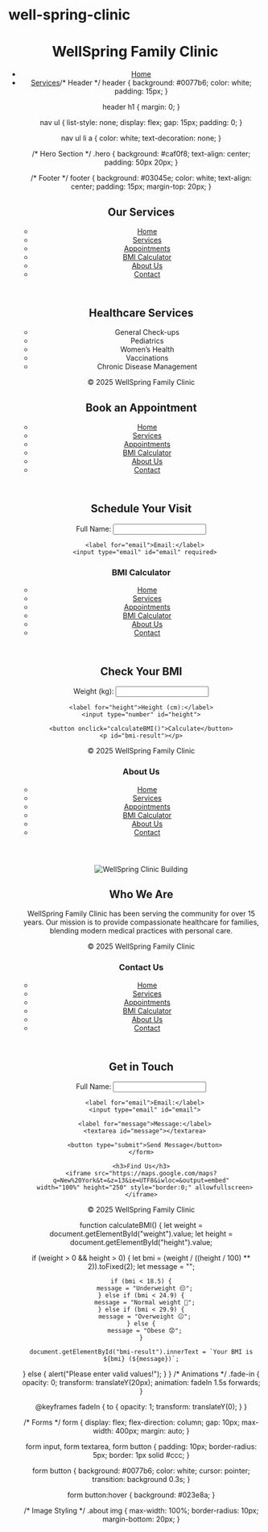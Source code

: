 # well-spring-clinic
<!DOCTYPE html>
<html lang="en">
<head>
  <meta charset="UTF-8">
  <meta name="viewport" content="width=device-width, initial-scale=1.0">
  <title>WellSpring Family Clinic</title>
  <link rel="stylesheet" href="style.css">
</head>
<body>
  <!-- Header Section -->
  <header>
    <h1>WellSpring Family Clinic</h1>
    <nav>
      <ul>
        <li><a href="index.html">Home</a></li>
        <li><a href="services.html">Services</a
/* General Styles */
body {
  font-family: Arial, sans-serif;
  margin: 0;
  padding: 0;
  line-height: 1.6;
}

/* Header */
header {
  background: #0077b6;
  color: white;
  padding: 15px;
}

header h1 {
  margin: 0;
}

nav ul {
  list-style: none;
  display: flex;
  gap: 15px;
  padding: 0;
}

nav ul li a {
  color: white;
  text-decoration: none;
}

/* Hero Section */
.hero {
  background: #caf0f8;
  text-align: center;
  padding: 50px 20px;
}

/* Footer */
footer {
  background: #03045e;
  color: white;
  text-align: center;
  padding: 15px;
  margin-top: 20px;
}
<!DOCTYPE html>
<html lang="en">
<head>
  <meta charset="UTF-8">
  <meta name="viewport" content="width=device-width, initial-scale=1.0">
  <title>Services - WellSpring Clinic</title>
  <link rel="stylesheet" href="style.css">
</head>
<body>
  <header>
    <h1>Our Services</h1>
    <nav>
      <ul>
        <li><a href="index.html">Home</a></li>
        <li><a href="services.html">Services</a></li>
        <li><a href="appointment.html">Appointments</a></li>
        <li><a href="bmi.html">BMI Calculator</a></li>
        <li><a href="about.html">About Us</a></li>
        <li><a href="contact.html">Contact</a></li>
      </ul>
    </nav>
  </header>

  <section>
    <h2>Healthcare Services</h2>
    <ul>
      <li>General Check-ups</li>
      <li>Pediatrics</li>
      <li>Women’s Health</li>
      <li>Vaccinations</li>
      <li>Chronic Disease Management</li>
    </ul>
  </section>

  <footer>
    <p>&copy; 2025 WellSpring Family Clinic</p>
  </footer>
</body>
</html>
<!DOCTYPE html>
<html lang="en">
<head>
  <meta charset="UTF-8">
  <meta name="viewport" content="width=device-width, initial-scale=1.0">
  <title>Book Appointment - WellSpring Clinic</title>
  <link rel="stylesheet" href="style.css">
</head>
<body>
  <header>
    <h1>Book an Appointment</h1>
    <nav>
      <ul>
        <li><a href="index.html">Home</a></li>
        <li><a href="services.html">Services</a></li>
        <li><a href="appointment.html">Appointments</a></li>
        <li><a href="bmi.html">BMI Calculator</a></li>
        <li><a href="about.html">About Us</a></li>
        <li><a href="contact.html">Contact</a></li>
      </ul>
    </nav>
  </header>

  <section class="form-section">
    <h2>Schedule Your Visit</h2>
    <form>
      <label for="name">Full Name:</label>
      <input type="text" id="name" required>

      <label for="email">Email:</label>
      <input type="email" id="email" required>
<!DOCTYPE html>
<html lang="en">
<head>
  <meta charset="UTF-8">
  <meta name="viewport" content="width=device-width, initial-scale=1.0">
  <title>BMI Calculator - WellSpring Clinic</title>
  <link rel="stylesheet" href="style.css">
  <script src="script.js" defer></script>
</head>
<body>
  <header>
    <h1>BMI Calculator</h1>
    <nav>
      <ul>
        <li><a href="index.html">Home</a></li>
        <li><a href="services.html">Services</a></li>
        <li><a href="appointment.html">Appointments</a></li>
        <li><a href="bmi.html">BMI Calculator</a></li>
        <li><a href="about.html">About Us</a></li>
        <li><a href="contact.html">Contact</a></li>
      </ul>
    </nav>
  </header>

  <section class="form-section fade-in">
    <h2>Check Your BMI</h2>
    <label for="weight">Weight (kg):</label>
    <input type="number" id="weight">

    <label for="height">Height (cm):</label>
    <input type="number" id="height">

    <button onclick="calculateBMI()">Calculate</button>
    <p id="bmi-result"></p>
  </section>

  <footer>
    <p>&copy; 2025 WellSpring Family Clinic</p>
  </footer>
</body>
</html>
<!DOCTYPE html>
<html lang="en">
<head>
  <meta charset="UTF-8">
  <meta name="viewport" content="width=device-width, initial-scale=1.0">
  <title>About Us - WellSpring Clinic</title>
  <link rel="stylesheet" href="style.css">
</head>
<body>
  <header>
    <h1>About Us</h1>
    <nav>
      <ul>
        <li><a href="index.html">Home</a></li>
        <li><a href="services.html">Services</a></li>
        <li><a href="appointment.html">Appointments</a></li>
        <li><a href="bmi.html">BMI Calculator</a></li>
        <li><a href="about.html">About Us</a></li>
        <li><a href="contact.html">Contact</a></li>
      </ul>
    </nav>
  </header>

  <section class="about fade-in">
    <img src="images/clinic.jpg" alt="WellSpring Clinic Building">
    <h2>Who We Are</h2>
    <p>
      WellSpring Family Clinic has been serving the community for over 15 years.
      Our mission is to provide compassionate healthcare for families, blending
      modern medical practices with personal care. 
    </p>
  </section>

  <footer>
    <p>&copy; 2025 WellSpring Family Clinic</p>
  </footer>
</body>
</html>
<!DOCTYPE html>
<html lang="en">
<head>
  <meta charset="UTF-8">
  <meta name="viewport" content="width=device-width, initial-scale=1.0">
  <title>Contact - WellSpring Clinic</title>
  <link rel="stylesheet" href="style.css">
</head>
<body>
  <header>
    <h1>Contact Us</h1>
    <nav>
      <ul>
        <li><a href="index.html">Home</a></li>
        <li><a href="services.html">Services</a></li>
        <li><a href="appointment.html">Appointments</a></li>
        <li><a href="bmi.html">BMI Calculator</a></li>
        <li><a href="about.html">About Us</a></li>
        <li><a href="contact.html">Contact</a></li>
      </ul>
    </nav>
  </header>

  <section class="form-section">
    <h2>Get in Touch</h2>
    <form>
      <label for="name">Full Name:</label>
      <input type="text" id="name">

      <label for="email">Email:</label>
      <input type="email" id="email">

      <label for="message">Message:</label>
      <textarea id="message"></textarea>

      <button type="submit">Send Message</button>
    </form>

    <h3>Find Us</h3>
    <iframe src="https://maps.google.com/maps?q=New%20York&t=&z=13&ie=UTF8&iwloc=&output=embed"
      width="100%" height="250" style="border:0;" allowfullscreen></iframe>
  </section>

  <footer>
    <p>&copy; 2025 WellSpring Family Clinic</p>
  </footer>
</body>
</html>
function calculateBMI() {
  let weight = document.getElementById("weight").value;
  let height = document.getElementById("height").value;

  if (weight > 0 && height > 0) {
    let bmi = (weight / ((height / 100) ** 2)).toFixed(2);
    let message = "";

    if (bmi < 18.5) {
      message = "Underweight 😔";
    } else if (bmi < 24.9) {
      message = "Normal weight 🙂";
    } else if (bmi < 29.9) {
      message = "Overweight 😐";
    } else {
      message = "Obese 😟";
    }

    document.getElementById("bmi-result").innerText = `Your BMI is ${bmi} (${message})`;
  } else {
    alert("Please enter valid values!");
  }
}
/* Animations */
.fade-in {
  opacity: 0;
  transform: translateY(20px);
  animation: fadeIn 1.5s forwards;
}

@keyframes fadeIn {
  to {
    opacity: 1;
    transform: translateY(0);
  }
}

/* Forms */
form {
  display: flex;
  flex-direction: column;
  gap: 10px;
  max-width: 400px;
  margin: auto;
}

form input, form textarea, form button {
  padding: 10px;
  border-radius: 5px;
  border: 1px solid #ccc;
}

form button {
  background: #0077b6;
  color: white;
  cursor: pointer;
  transition: background 0.3s;
}

form button:hover {
  background: #023e8a;
}

/* Image Styling */
.about img {
  max-width: 100%;
  border-radius: 10px;
  margin-bottom: 20px;
}
